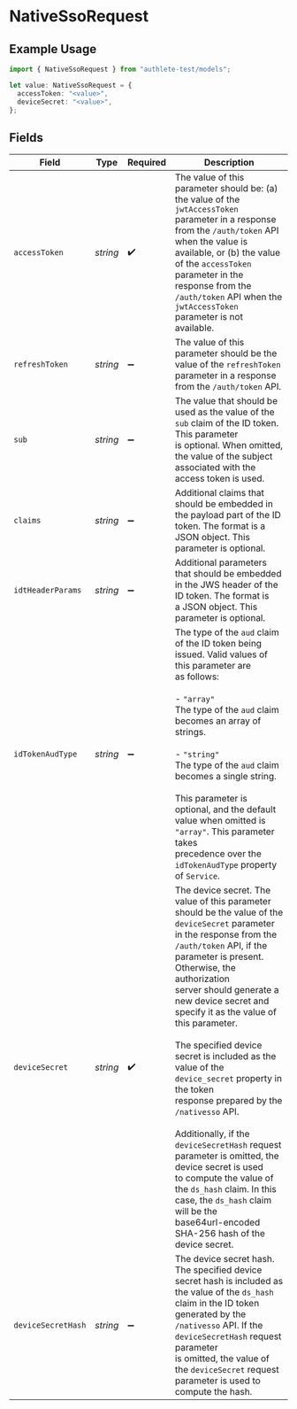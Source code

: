 # NativeSsoRequest

## Example Usage

```typescript
import { NativeSsoRequest } from "authlete-test/models";

let value: NativeSsoRequest = {
  accessToken: "<value>",
  deviceSecret: "<value>",
};
```

## Fields

| Field                                                                                                                                                                                                                                                                                                                                                                                                                                                                                                                                                                                                                                                                                              | Type                                                                                                                                                                                                                                                                                                                                                                                                                                                                                                                                                                                                                                                                                               | Required                                                                                                                                                                                                                                                                                                                                                                                                                                                                                                                                                                                                                                                                                           | Description                                                                                                                                                                                                                                                                                                                                                                                                                                                                                                                                                                                                                                                                                        |
| -------------------------------------------------------------------------------------------------------------------------------------------------------------------------------------------------------------------------------------------------------------------------------------------------------------------------------------------------------------------------------------------------------------------------------------------------------------------------------------------------------------------------------------------------------------------------------------------------------------------------------------------------------------------------------------------------- | -------------------------------------------------------------------------------------------------------------------------------------------------------------------------------------------------------------------------------------------------------------------------------------------------------------------------------------------------------------------------------------------------------------------------------------------------------------------------------------------------------------------------------------------------------------------------------------------------------------------------------------------------------------------------------------------------- | -------------------------------------------------------------------------------------------------------------------------------------------------------------------------------------------------------------------------------------------------------------------------------------------------------------------------------------------------------------------------------------------------------------------------------------------------------------------------------------------------------------------------------------------------------------------------------------------------------------------------------------------------------------------------------------------------- | -------------------------------------------------------------------------------------------------------------------------------------------------------------------------------------------------------------------------------------------------------------------------------------------------------------------------------------------------------------------------------------------------------------------------------------------------------------------------------------------------------------------------------------------------------------------------------------------------------------------------------------------------------------------------------------------------- |
| `accessToken`                                                                                                                                                                                                                                                                                                                                                                                                                                                                                                                                                                                                                                                                                      | *string*                                                                                                                                                                                                                                                                                                                                                                                                                                                                                                                                                                                                                                                                                           | :heavy_check_mark:                                                                                                                                                                                                                                                                                                                                                                                                                                                                                                                                                                                                                                                                                 | The value of this parameter should be: (a) the value of the `jwtAccessToken` parameter in a response<br/>from the `/auth/token` API when the value is available, or (b) the value of the `accessToken`<br/>parameter in the response from the `/auth/token` API when the `jwtAccessToken` parameter is not<br/>available.<br/>                                                                                                                                                                                                                                                                                                                                                                     |
| `refreshToken`                                                                                                                                                                                                                                                                                                                                                                                                                                                                                                                                                                                                                                                                                     | *string*                                                                                                                                                                                                                                                                                                                                                                                                                                                                                                                                                                                                                                                                                           | :heavy_minus_sign:                                                                                                                                                                                                                                                                                                                                                                                                                                                                                                                                                                                                                                                                                 | The value of this parameter should be the value of the `refreshToken` parameter in a response<br/>from the `/auth/token` API.<br/>                                                                                                                                                                                                                                                                                                                                                                                                                                                                                                                                                                 |
| `sub`                                                                                                                                                                                                                                                                                                                                                                                                                                                                                                                                                                                                                                                                                              | *string*                                                                                                                                                                                                                                                                                                                                                                                                                                                                                                                                                                                                                                                                                           | :heavy_minus_sign:                                                                                                                                                                                                                                                                                                                                                                                                                                                                                                                                                                                                                                                                                 | The value that should be used as the value of the `sub` claim of the ID token. This parameter<br/>is optional. When omitted, the value of the subject associated with the access token is used.<br/>                                                                                                                                                                                                                                                                                                                                                                                                                                                                                               |
| `claims`                                                                                                                                                                                                                                                                                                                                                                                                                                                                                                                                                                                                                                                                                           | *string*                                                                                                                                                                                                                                                                                                                                                                                                                                                                                                                                                                                                                                                                                           | :heavy_minus_sign:                                                                                                                                                                                                                                                                                                                                                                                                                                                                                                                                                                                                                                                                                 | Additional claims that should be embedded in the payload part of the ID token. The format is a<br/>JSON object. This parameter is optional.<br/>                                                                                                                                                                                                                                                                                                                                                                                                                                                                                                                                                   |
| `idtHeaderParams`                                                                                                                                                                                                                                                                                                                                                                                                                                                                                                                                                                                                                                                                                  | *string*                                                                                                                                                                                                                                                                                                                                                                                                                                                                                                                                                                                                                                                                                           | :heavy_minus_sign:                                                                                                                                                                                                                                                                                                                                                                                                                                                                                                                                                                                                                                                                                 | Additional parameters that should be embedded in the JWS header of the ID token. The format is<br/>a JSON object. This parameter is optional.<br/>                                                                                                                                                                                                                                                                                                                                                                                                                                                                                                                                                 |
| `idTokenAudType`                                                                                                                                                                                                                                                                                                                                                                                                                                                                                                                                                                                                                                                                                   | *string*                                                                                                                                                                                                                                                                                                                                                                                                                                                                                                                                                                                                                                                                                           | :heavy_minus_sign:                                                                                                                                                                                                                                                                                                                                                                                                                                                                                                                                                                                                                                                                                 | The type of the `aud` claim of the ID token being issued. Valid values of this parameter are<br/>as follows:<br/><br/>- `"array"`<br/>  The type of the `aud` claim becomes an array of strings.<br/><br/>- `"string"`<br/>  The type of the `aud` claim becomes a single string.<br/><br/>This parameter is optional, and the default value when omitted is `"array"`. This parameter takes<br/>precedence over the `idTokenAudType` property of `Service`.<br/>                                                                                                                                                                                                                                  |
| `deviceSecret`                                                                                                                                                                                                                                                                                                                                                                                                                                                                                                                                                                                                                                                                                     | *string*                                                                                                                                                                                                                                                                                                                                                                                                                                                                                                                                                                                                                                                                                           | :heavy_check_mark:                                                                                                                                                                                                                                                                                                                                                                                                                                                                                                                                                                                                                                                                                 | The device secret. The value of this parameter should be the value of the `deviceSecret` parameter<br/>in the response from the `/auth/token` API, if the parameter is present. Otherwise, the authorization<br/>server should generate a new device secret and specify it as the value of this parameter.<br/><br/>The specified device secret is included as the value of the `device_secret` property in the token<br/>response prepared by the `/nativesso` API.<br/><br/>Additionally, if the `deviceSecretHash` request parameter is omitted, the device secret is used<br/>to compute the value of the `ds_hash` claim. In this case, the `ds_hash` claim will be the<br/>base64url-encoded SHA-256 hash of the device secret.<br/> |
| `deviceSecretHash`                                                                                                                                                                                                                                                                                                                                                                                                                                                                                                                                                                                                                                                                                 | *string*                                                                                                                                                                                                                                                                                                                                                                                                                                                                                                                                                                                                                                                                                           | :heavy_minus_sign:                                                                                                                                                                                                                                                                                                                                                                                                                                                                                                                                                                                                                                                                                 | The device secret hash. The specified device secret hash is included as the value of the `ds_hash`<br/>claim in the ID token generated by the `/nativesso` API. If the `deviceSecretHash` request parameter<br/>is omitted, the value of the `deviceSecret` request parameter is used to compute the hash.<br/>                                                                                                                                                                                                                                                                                                                                                                                    |